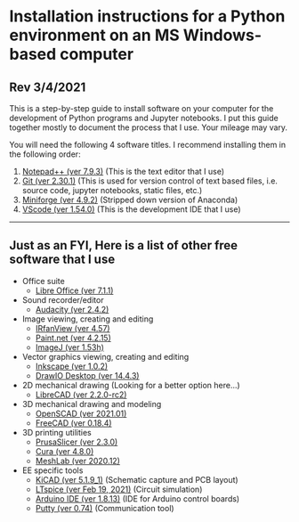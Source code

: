 # Installation instructions for a Python environment on an MS Windows-based computer
## Rev 3/4/2021

This is a step-by-step guide to install software on your computer for the development of Python programs and Jupyter notebooks.  I put this guide together mostly to document the process that I use.  Your mileage may vary.

You will need the following 4 software titles. I recommend installing them in the following order:

1) [Notepad++ (ver 7.9.3)](NotepadPlusPlus.md) (This is the text editor that I use)
2) [Git (ver 2.30.1)](Git.md)  (This is used for version control of text based files, i.e. source code, jupyter notebooks, static files, etc.)
3) [Miniforge (ver 4.9.2)](Miniforge.md)  (Stripped down version of Anaconda)
4) [VScode (ver 1.54.0)](VScode.md)  (This is the development IDE that I use)
---
## Just as an FYI, Here is a list of other free software that I use

* Office suite
    * [Libre Office (ver 7.1.1)](https://www.libreoffice.org)
* Sound recorder/editor
    * [Audacity (ver 2.4.2)](https://www.audacityteam.org)
* Image viewing, creating and editing
    * [IRfanView (ver 4.57)](https://www.irfanview.com)
    * [Paint.net (ver 4.2.15)](https://www.getpaint.net)
    * [ImageJ (ver 1.53h)](https://imagej.nih.gov/ij/)
* Vector graphics viewing, creating and editing
    * [Inkscape (ver 1.0.2)](https://inkscape.org)
    * [DrawIO Desktop (ver 14.4.3)](https://www.draw.io)
* 2D mechanical drawing (Looking for a better option here...)
    * [LibreCAD (ver 2.2.0-rc2)](https://librecad.org)
* 3D mechanical drawing and modeling
    * [OpenSCAD (ver 2021.01)](https://www.openscad.org)
    * [FreeCAD (ver 0.18.4)](https://www.freecadweb.org)
* 3D printing utilities
    * [PrusaSlicer (ver 2.3.0)](https://www.prusa3d.com/prusaslicer)
    * [Cura (ver 4.8.0)](https://ultimaker.com/software/ultimaker-cura)
    * [MeshLab (ver 2020.12)](https://www.meshlab.net)
* EE specific tools
    * [KiCAD (ver 5.1.9_1)](https://kicad-pcb.org) (Schematic capture and PCB layout)
    * [LTspice (ver Feb 19, 2021)](https://www.analog.com/en/design-center/design-tools-and-calculators/ltspice-simulator.html) (Circuit simulation)
    * [Arduino IDE (ver 1.8.13)](https://www.arduino.cc) (IDE for Arduino control boards)
    * [Putty (ver 0.74)](https://www.putty.org) (Communication tool)